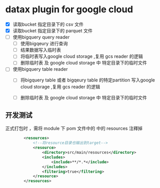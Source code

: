 datax plugin for google cloud 
============================

- [X]  读取bucket 指定目录下的 csv 文件
- [X]  读取bucket 指定目录下的 parquet 文件
- [ ]  使用bigquery query reader 
    - [ ] 使用bigqeury 进行查询
    - [ ] 结果数据写入临时表
    - [ ] 将临时表写入google cloud storage ,复用 gcs reader 的逻辑
    - [ ] 删除临时表 及 google cloud storage 中 特定目录下的临时文件

- [ ]  使用bigquery table reader
    - [ ] 将bigquery table  或者 bigqeury table 的特定partition 写入google cloud storage ,复用 gcs reader 的逻辑
    - [ ] 删除临时表 及 google cloud storage 中 特定目录下的临时文件




## 开发测试
正式打包时 ，需将 module 下 pom 文件中的 <build></build> 中的 resources 注釋掉
```xml
        <resources>
            <!--将resource目录也输出到target-->
            <resource>
                <directory>src/main/resources</directory>
                <includes>
                    <include>**/*.*</include>
                </includes>
                <filtering>true</filtering>
            </resource>
        </resources>
```
